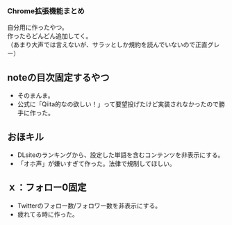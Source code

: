 ### Chrome拡張機能まとめ
自分用に作ったやつ。  
作ったらどんどん追加してく。  
（あまり大声では言えないが、サラッとしか規約を読んでいないので正直グレー）  

## noteの目次固定するやつ
 - そのまんま。
 - 公式に「Qiita的なの欲しい！」って要望投げたけど実装されなかったので勝手に作った。

## おほキル
 - DLsiteのランキングから、設定した単語を含むコンテンツを非表示にする。
 - 「オホ声」が嫌いすぎて作った。法律で規制してほしい。

## ｘ：フォロー0固定
 - Twitterのフォロー数/フォロワー数を非表示にする。
 - 疲れてる時に作った。
